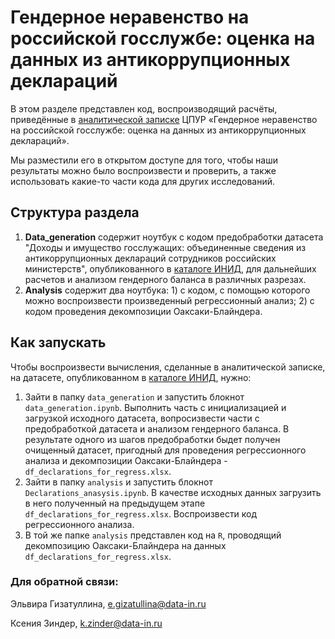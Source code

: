 # Гендерное неравенство на российской госслужбе: оценка на данных из антикоррупционных деклараций  

В этом разделе представлен код, воспроизводящий расчёты, приведённые 
в [аналитической записке](https://cpur.ru/new-research/gendernoe-neravenstvo-na-rossijskoj-gossluzhbe/) ЦПУР «Гендерное неравенство на российской госслужбе: оценка на данных из антикоррупционных деклараций».

Мы разместили его в открытом доступе для того, чтобы наши результаты можно было воспроизвести и проверить, а также использовать какие-то части кода для других исследований.

## Структура раздела

1. **Data_generation** содержит ноутбук с кодом предобработки датасета "Доходы и имущество госслужащих: объединенные сведения из антикоррупционных деклараций сотрудников российских министерств", опубликованного в [каталоге ИНИД](https://data-in.ru/data-catalog/datasets/150/), для дальнейших расчетов и анализом гендерного баланса в различных разрезах.
2. **Analysis** содержит два ноутбука: 1) с кодом, с помощью которого можно воспроизвести произведенный регрессионный анализ; 2) с кодом проведения декомпозиции Оаксаки-Блайндера. 

## Как запускать

Чтобы воспроизвести вычисления, сделанные в аналитической записке, на датасете, опубликованном в [каталоге ИНИД](https://data-in.ru/), нужно:
1. Зайти в папку `data_generation` и запустить блокнот `data_generation.ipynb`. Выполнить часть с инициализацией и загрузкой исходного датасета, вопросизвести части с предобработкой датасета и анализом гендерного баланса. В результате одного из шагов предобработки быдет получен очищенный датасет, пригодный для проведения регрессионного анализа и декомпозиции Оаксаки-Блайндера - `df_declarations_for_regress.xlsx`.
3. Зайти в папку `analysis` и запустить блокнот `Declarations_anasysis.ipynb`. В качестве исходных данных загрузить в него полученный на предыдущем этапе `df_declarations_for_regress.xlsx`. Воспроизвести код регрессионного анализа.
4. В той же папке `analysis` представлен код на `R`, проводящий декомпозицию Оаксаки-Блайндера на данных `df_declarations_for_regress.xlsx`.

### Для обратной связи:

Эльвира Гизатуллина, e.gizatullina@data-in.ru

Ксения Зиндер, k.zinder@data-in.ru
